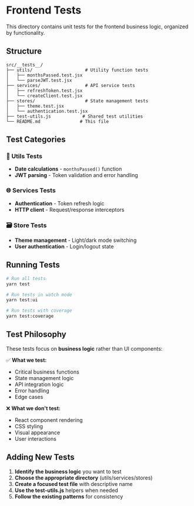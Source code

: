 # Frontend Tests

This directory contains unit tests for the frontend business logic, organized by functionality.

## Structure

```
src/__tests__/
├── utils/                    # Utility function tests
│   ├── monthsPassed.test.jsx
│   └── parseJWT.test.jsx
├── services/                 # API service tests
│   ├── refreshToken.test.jsx
│   └── createClient.test.jsx
├── stores/                   # State management tests
│   ├── theme.test.jsx
│   └── authentication.test.jsx
├── test-utils.js            # Shared test utilities
└── README.md               # This file
```

## Test Categories

### 🔧 Utils Tests
- **Date calculations** - `monthsPassed()` function
- **JWT parsing** - Token validation and error handling

### 🌐 Services Tests  
- **Authentication** - Token refresh logic
- **HTTP client** - Request/response interceptors

### 🗃️ Store Tests
- **Theme management** - Light/dark mode switching
- **User authentication** - Login/logout state

## Running Tests

```bash
# Run all tests
yarn test

# Run tests in watch mode
yarn test:ui

# Run tests with coverage
yarn test:coverage
```

## Test Philosophy

These tests focus on **business logic** rather than UI components:

✅ **What we test:**
- Critical business functions
- State management logic
- API integration logic
- Error handling
- Edge cases

❌ **What we don't test:**
- React component rendering
- CSS styling
- Visual appearance
- User interactions

## Adding New Tests

1. **Identify the business logic** you want to test
2. **Choose the appropriate directory** (utils/services/stores)
3. **Create a focused test file** with descriptive name
4. **Use the test-utils.js** helpers when needed
5. **Follow the existing patterns** for consistency
